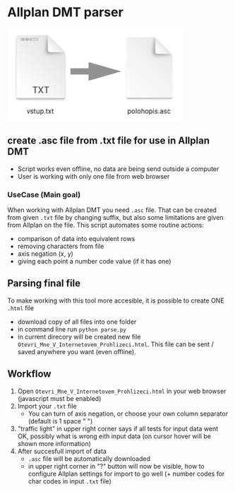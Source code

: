 # Allplan DMT parser
![](examples/example_files.png)

## create .asc file from .txt file for use in Allplan DMT
- Script works even offline, no data are being send outside a computer
- User is working with only one file from web browser

### UseCase (Main goal)
When working with Allplan DMT you need `.asc` file. That can be created from given `.txt` file by changing suffix, but also some limitations are given from Allplan on the file. This script automates some routine actions:
- comparison of data into equivalent rows
- removing characters from file
- axis negation (x, y)
- giving each point a number code value (if it has one)

## Parsing final file
To make working with this tool more accesible, it is possible to create ONE `.html` file
- download copy of all files into one folder
- in command line run `python parse.py`
- in current direcory will be created new file `Otevri_Mne_V_Internetovem_Prohlizeci.html`. This file can be sent / saved anywhere you want (even offline).

## Workflow
1. Open `Otevri_Mne_V_Internetovem_Prohlizeci.html` in your web browser (javascript must be enabled)
2. Import your `.txt` file
    - You can turn of axis negation, or choose your own column separator (default is 1 space " ")
3. "traffic light" in upper right corner says if all tests for input data went OK, possibly what is wrong eith input data (on cursor hover will be shown more information)
4. After succesfull import of data
    - `.asc` file will be automatically downloaded
    - in upper right corner in "?" button will now be visible, how to configure Allplan settings for import to go well (+ number codes for char codes in input `.txt` file)
